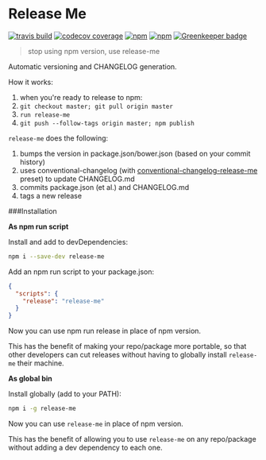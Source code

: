 # Release Me

[![travis build](https://img.shields.io/travis/design4pro/release-me.svg)](https://travis-ci.org/design4pro/release-me) [![codecov coverage](https://img.shields.io/codecov/c/gh/design4pro/release-me.svg)](https://codecov.io/gh/design4pro/release-me) [![npm](https://img.shields.io/npm/v/release-me.svg)](https://www.npmjs.com/package/release-me) [![npm](https://img.shields.io/npm/dt/release-me.svg)](https://www.npmjs.com/package/release-me) [![Greenkeeper badge](https://badges.greenkeeper.io/design4pro/release-me.svg)](https://greenkeeper.io/)

> stop using npm version, use release-me

Automatic versioning and CHANGELOG generation.

How it works:

1. when you're ready to release to npm:
2. `git checkout master; git pull origin master`
3. `run release-me`
4. `git push --follow-tags origin master; npm publish`

`release-me` does the following:

1. bumps the version in package.json/bower.json (based on your commit history)
2. uses conventional-changelog (with [conventional-changelog-release-me](https://github.com/design4pro/conventional-changelog-release-me) preset) to update CHANGELOG.md
3. commits package.json (et al.) and CHANGELOG.md
4. tags a new release

###Installation

**As npm run script**

Install and add to devDependencies:

```bash
npm i --save-dev release-me
```

Add an npm run script to your package.json:

```json
{
  "scripts": {
    "release": "release-me"
  }
}
```

Now you can use npm run release in place of npm version.

This has the benefit of making your repo/package more portable, so that other developers can cut releases without having to globally install `release-me` their machine.

**As global bin**

Install globally (add to your PATH):

```bash
npm i -g release-me
```

Now you can use `release-me` in place of npm version.

This has the benefit of allowing you to use `release-me` on any repo/package without adding a dev dependency to each one.
